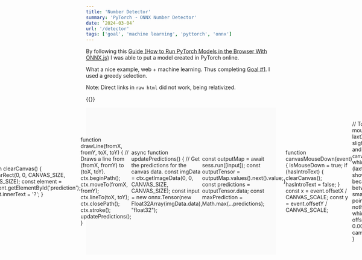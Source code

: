 ```yaml
---
title: 'Number Detector'
summary: 'PyTorch ➝ ONNX Number Detector'
date: ‘2024-03-04’
url: '/detector'
tags: ['goal', 'machine learning', 'pyttorch', 'onnx']
---
```

By following this [Guide (How to Run PyTorch Models in the Browser With ONNX.js)](https://www.youtube.com/watch?v=Vs730jsRgO8S) I was able to put a model created in PyTorch online.

What a nice example, web + machine learning. Thus completing [Goal #1](/posts/2024-02-27). I used a greedy selection.

Note: Direct links in `raw html` did not work, being relativized.

{{<rawhtml>}}
    <style>
#container {
  align-items: center;
  background: #fafafa;
  color: #212121;
  display: flex;
  font-family: -apple-system, BlinkMacSystemFont, "Segoe UI", Roboto, Helvetica,
    Arial, sans-serif, "Apple Color Emoji", "Segoe UI Emoji", "Segoe UI Symbol";
  justify-content: center;
  margin: 0;
}

.elevation {
  box-shadow: 0 3px 1px -2px rgba(0, 0, 0, 0.2), 0 2px 2px 0 rgba(0, 0, 0, 0.14),
    0 1px 5px 0 rgba(0, 0, 0, 0.12);
}

.card {
  background: #fff;
  border-radius: 4px;
  padding: 16px;
}

.canvas {
  border-radius: 4px;
  height: 140px;
  width: 140px;
}

.button {
  background-color: #fff;
  border-radius: 4px;
  box-shadow: 0 3px 1px -2px rgba(0, 0, 0, 0.2), 0 2px 2px 0 rgba(0, 0, 0, 0.14),
    0 1px 5px 0 rgba(0, 0, 0, 0.12), inset 0 0 0 rgba(0, 0, 0, 0.3);
  cursor: pointer;
  font-size: 14px;
  font-weight: 500;
  letter-spacing: 1.25px;
  line-height: 36px;
  margin: 16px 0;
  text-align: center;
  transition: box-shadow 0.2s cubic-bezier(0.4, 0, 0.2, 1);
  user-select: none;
  width: 140px;
}

.button:hover {
  background: #f5f5f5;
}

.button:active {
  box-shadow: 0 0 rgba(0, 0, 0, 0.2), 0 0 rgba(0, 0, 0, 0.14),
    0 0 rgba(0, 0, 0, 0.12), inset 0 0 2px rgba(0, 0, 0, 0.3);
  transition: box-shadow 0.05s cubic-bezier(0.4, 0, 0.2, 1);
}

.prediction {
    text-align: center;
}
    </style>
  </head>

  <div id="container">
    <div class="card elevation">
      <canvas
        class="canvas elevation"
        id="canvas"
        width="280"
        height="280"
      ></canvas>

      <div class="button" id="clear-button">CLEAR</div>

      <div>
          <div id="prediction" class="prediction">?</div>
        </div>
      </div>
    </div>
</div>

    <script src="./onnx.min.js"></script>
    <script>
const CANVAS_SIZE = 280;
const CANVAS_SCALE = 0.5;

const canvas = document.getElementById("canvas");
const ctx = canvas.getContext("2d");
const clearButton = document.getElementById("clear-button");

let isMouseDown = false;
let hasIntroText = true;
let lastX = 0;
let lastY = 0;

// Load our model.
const sess = new onnx.InferenceSession();
const loadingModelPromise = sess.loadModel("./model.onnx");

// Add 'Draw a number here!' to the canvas.
ctx.lineWidth = 28;
ctx.lineJoin = "round";
ctx.font = "28px sans-serif";
ctx.textAlign = "center";
ctx.textBaseline = "middle";
ctx.fillStyle = "#212121";
ctx.fillText("Wait", CANVAS_SIZE / 2, CANVAS_SIZE / 2);

// Set the line color for the canvas.
ctx.strokeStyle = "#212121";

function clearCanvas() {
  ctx.clearRect(0, 0, CANVAS_SIZE, CANVAS_SIZE);
    const element = document.getElementById('prediction');
    element.innerText = '?';
}

function drawLine(fromX, fromY, toX, toY) {
  // Draws a line from (fromX, fromY) to (toX, toY).
  ctx.beginPath();
  ctx.moveTo(fromX, fromY);
  ctx.lineTo(toX, toY);
  ctx.closePath();
  ctx.stroke();
  updatePredictions();
}

async function updatePredictions() {
  // Get the predictions for the canvas data.
  const imgData = ctx.getImageData(0, 0, CANVAS_SIZE, CANVAS_SIZE);
  const input = new onnx.Tensor(new Float32Array(imgData.data), "float32");

  const outputMap = await sess.run([input]);
  const outputTensor = outputMap.values().next().value;
  const predictions = outputTensor.data;
  const maxPrediction = Math.max(...predictions);

    const element = document.getElementById('prediction');
    //console.log(predictions);
    let pred = predictions.indexOf(maxPrediction);
    if (pred >= 0) {
        element.innerText = pred;
    } else {
        element.innerText = '?';
    }
}

function canvasMouseDown(event) {
  isMouseDown = true;
  if (hasIntroText) {
    clearCanvas();
    hasIntroText = false;
  }
  const x = event.offsetX / CANVAS_SCALE;
  const y = event.offsetY / CANVAS_SCALE;

  // To draw a dot on the mouse down event, we set laxtX and lastY to be
  // slightly offset from x and y, and then we call `canvasMouseMove(event)`,
  // which draws a line from (laxtX, lastY) to (x, y) that shows up as a
  // dot because the difference between those points is so small. However,
  // if the points were the same, nothing would be drawn, which is why the
  // 0.001 offset is added.
  lastX = x + 0.001;
  lastY = y + 0.001;
  canvasMouseMove(event);
}

function canvasMouseMove(event) {
  const x = event.offsetX / CANVAS_SCALE;
  const y = event.offsetY / CANVAS_SCALE;
  if (isMouseDown) {
    drawLine(lastX, lastY, x, y);
  }
  lastX = x;
  lastY = y;
}

function bodyMouseUp() {
  isMouseDown = false;
}

function bodyMouseOut(event) {
  // We won't be able to detect a MouseUp event if the mouse has moved
  // ouside the window, so when the mouse leaves the window, we set
  // `isMouseDown` to false automatically. This prevents lines from
  // continuing to be drawn when the mouse returns to the canvas after
  // having been released outside the window.
  if (!event.relatedTarget || event.relatedTarget.nodeName === "HTML") {
    isMouseDown = false;
  }
}

loadingModelPromise.then(() => {
  canvas.addEventListener("mousedown", canvasMouseDown);
  canvas.addEventListener("mousemove", canvasMouseMove);
  document.body.addEventListener("mouseup", bodyMouseUp);
  document.body.addEventListener("mouseout", bodyMouseOut);
  clearButton.addEventListener("mousedown", clearCanvas);

  ctx.clearRect(0, 0, CANVAS_SIZE, CANVAS_SIZE);
  ctx.fillText("Draw!", CANVAS_SIZE / 2, CANVAS_SIZE / 2);
})
    </script>
{{</rawhtml>}}
